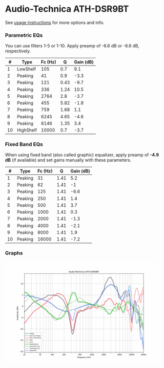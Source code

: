 # Audio-Technica ATH-DSR9BT
See [usage instructions](https://github.com/jaakkopasanen/AutoEq#usage) for more options and info.

### Parametric EQs
You can use filters 1-5 or 1-10. Apply preamp of -6.6 dB or -6.6 dB, respectively.

|   # | Type      |   Fc (Hz) |    Q |   Gain (dB) |
|-----|-----------|-----------|------|-------------|
|   1 | LowShelf  |       105 | 0.7  |         9.1 |
|   2 | Peaking   |        41 | 0.9  |        -3.3 |
|   3 | Peaking   |       121 | 0.43 |        -9.7 |
|   4 | Peaking   |       336 | 1.24 |        10.5 |
|   5 | Peaking   |      2764 | 2.8  |        -3.7 |
|   6 | Peaking   |       455 | 5.82 |        -1.8 |
|   7 | Peaking   |       759 | 1.68 |         1.1 |
|   8 | Peaking   |      6245 | 4.65 |        -4.6 |
|   9 | Peaking   |      8146 | 1.35 |         3.4 |
|  10 | HighShelf |     10000 | 0.7  |        -3.7 |

### Fixed Band EQs
When using fixed band (also called graphic) equalizer, apply preamp of **-4.9 dB** (if available) and set gains manually with these parameters.

|   # | Type    |   Fc (Hz) |    Q |   Gain (dB) |
|-----|---------|-----------|------|-------------|
|   1 | Peaking |        31 | 1.41 |         5.2 |
|   2 | Peaking |        62 | 1.41 |        -1   |
|   3 | Peaking |       125 | 1.41 |        -6.6 |
|   4 | Peaking |       250 | 1.41 |         1.4 |
|   5 | Peaking |       500 | 1.41 |         3.7 |
|   6 | Peaking |      1000 | 1.41 |         0.3 |
|   7 | Peaking |      2000 | 1.41 |        -1.3 |
|   8 | Peaking |      4000 | 1.41 |        -2.1 |
|   9 | Peaking |      8000 | 1.41 |         1.9 |
|  10 | Peaking |     16000 | 1.41 |        -7.2 |

### Graphs
![](./Audio-Technica%20ATH-DSR9BT.png)
